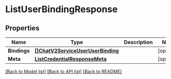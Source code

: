 # ListUserBindingResponse

## Properties
Name | Type | Description | Notes
------------ | ------------- | ------------- | -------------
**Bindings** | [**[]ChatV2ServiceUserUserBinding**](chat.v2.service.user.user_binding.md) |  |[optional] 
**Meta** | [**ListCredentialResponseMeta**](ListCredentialResponse_meta.md) |  |[optional] 

[[Back to Model list]](../README.md#documentation-for-models) [[Back to API list]](../README.md#documentation-for-api-endpoints) [[Back to README]](../README.md)


